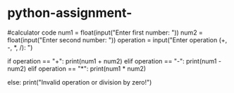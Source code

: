 # python-assignment-
#calculator code
num1 = float(input("Enter first number: "))
num2 = float(input("Enter second number: "))
operation = input("Enter operation (+, -, *, /): ")

if operation == "+":
    print(num1 + num2)
elif operation == "-":
    print(num1 - num2)
elif operation == "*":
    print(num1 * num2)

else:
    print("Invalid operation or division by zero!")
    
